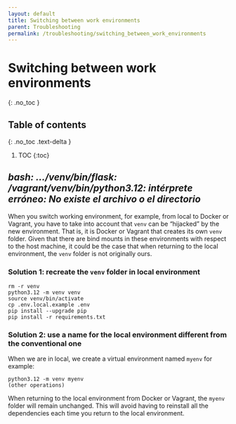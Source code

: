 ```yaml
---
layout: default
title: Switching between work environments
parent: Troubleshooting
permalink: /troubleshooting/switching_between_work_environments
---
```


# Switching between work environments
{: .no_toc }

## Table of contents
{: .no_toc .text-delta }

1. TOC
{:toc}

## *bash: .../venv/bin/flask: /vagrant/venv/bin/python3.12: intérprete erróneo: No existe el archivo o el directorio*

When you switch working environment, for example, from local to Docker or Vagrant, you have to take into account that `venv` can be “hijacked” by the new environment. That is, it is Docker or Vagrant that creates its own `venv` folder. Given that there are bind mounts in these environments with respect to the host machine, it could be the case that when returning to the local environment, the `venv` folder is not originally ours.


### Solution 1: recreate the `venv` folder in local environment

```
rm -r venv
python3.12 -m venv venv
source venv/bin/activate
cp .env.local.example .env
pip install --upgrade pip
pip install -r requirements.txt
```

### Solution 2: use a name for the local environment different from the conventional one

When we are in local, we create a virtual environment named `myenv` for example:

```
python3.12 -m venv myenv
(other operations)
```

When returning to the local environment from Docker or Vagrant, the `myenv` folder will remain unchanged. This will avoid having to reinstall all the dependencies each time you return to the local environment.